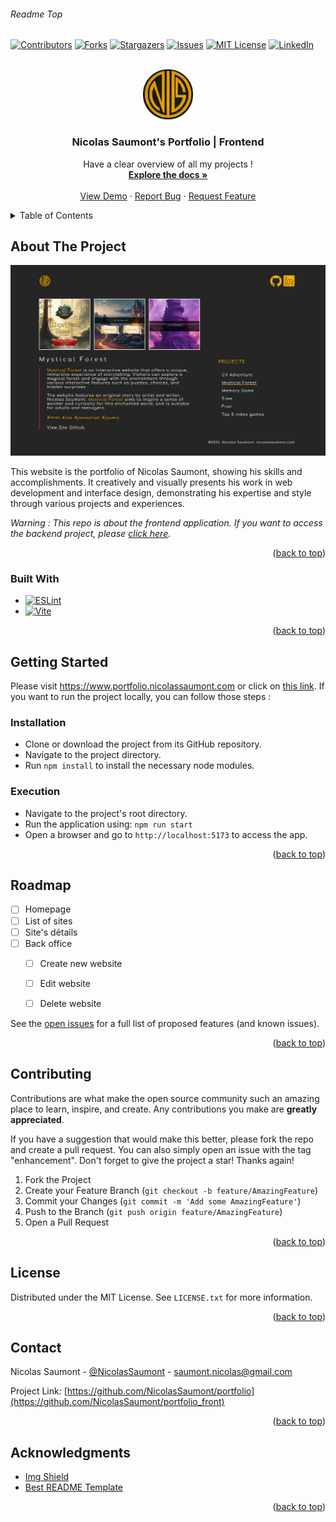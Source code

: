 
###### Readme Top 
<!--
*** Thanks for checking out the project 'Nicolas Saumont's Portfolio'. If you have a suggestion
*** that would make this better, please fork the repo and create a pull request
*** or simply open an issue with the tag "enhancement".
*** Don't forget to give the project a star!
*** Thanks again! :D
-->



<!-- PROJECT SHIELDS -->
[![Contributors][contributors-shield]][contributors-url]
[![Forks][forks-shield]][forks-url]
[![Stargazers][stars-shield]][stars-url]
[![Issues][issues-shield]][issues-url]
[![MIT License][license-shield]][license-url]
[![LinkedIn][linkedin-shield]][linkedin-url]



<!-- PROJECT LOGO -->
<br />
<div align="center">
  <a href="https://github.com/NicolasSaumont/portfolio_front">
    <img src="./assets/img/logo.png" alt="Logo" width="80" height="80">
  </a>

<h3 align="center">Nicolas Saumont's Portfolio | Frontend</h3>

  <p align="center">
    Have a clear overview of all my projects !
    <br />
    <a href="https://github.com/NicolasSaumont/portfolio_front"><strong>Explore the docs »</strong></a>
    <br />
    <br />
    <a href="https://github.com/NicolasSaumont/portfolio_front">View Demo</a>
    ·
    <a href="https://github.com/NicolasSaumont/portfolio_front/issues">Report Bug</a>
    ·
    <a href="https://github.com/NicolasSaumont/portfolio_front/pulls">Request Feature</a>
  </p>
</div>



<!-- TABLE OF CONTENTS -->
<details>
  <summary>Table of Contents</summary>
  <ol>
    <li>
      <a href="#about-the-project">About The Project</a>
      <ul>
        <li><a href="#built-with">Built With</a></li>
      </ul>
    </li>
    <li>
      <a href="#getting-started">Getting Started</a>
      <ul>
        <li><a href="#installation">Installation</a></li>
        <li><a href="#execution">Execution</a></li>
      </ul>
    </li>
    <li><a href="#roadmap">Roadmap</a></li>
    <li><a href="#contributing">Contributing</a></li>
    <li><a href="#license">License</a></li>
    <li><a href="#contact">Contact</a></li>
    <li><a href="#acknowledgments">Acknowledgments</a></li>
  </ol>
</details>



<!-- ABOUT THE PROJECT -->
## About The Project

[![Product Name Screen Shot][product-screenshot]](https://www.portfolio.nicolassaumont.com)

This website is the portfolio of Nicolas Saumont, showing his skills and accomplishments. It creatively and visually presents his work in web development and interface design, demonstrating his expertise and style through various projects and experiences.

*Warning : This repo is about the frontend application. If you want to access the backend project, please [click here](https://github.com/NicolasSaumont/portfolio_back_API).*

<p align="right">(<a href="#readme-top">back to top</a>)</p>



### Built With

* [![ESLint][ESLint.js]][ESLint-url]
* [![Vite][Vite.js]][Vite-url]



<p align="right">(<a href="#readme-top">back to top</a>)</p>



<!-- GETTING STARTED -->
## Getting Started

Please visit https://www.portfolio.nicolassaumont.com or click on [this link](https://portfolio.nicolassaumont.com). If you want to run the project locally, you can follow those steps :

### Installation

- Clone or download the project from its GitHub repository.
- Navigate to the project directory.
- Run `npm install` to install the necessary node modules.

### Execution

- Navigate to the project's root directory.
- Run the application using: `npm run start`
- Open a browser and go to `http://localhost:5173` to access the app.



<p align="right">(<a href="#readme-top">back to top</a>)</p>



<!-- ROADMAP -->
## Roadmap


- [ ] Homepage
- [ ] List of sites
- [ ] Site's détails
- [ ] Back office
  - [ ] Create new website
  - [ ] Edit website
  - [ ] Delete website
  

See the [open issues](https://github.com/NicolasSaumont/portfolio_front/issues) for a full list of proposed features (and known issues).

<p align="right">(<a href="#readme-top">back to top</a>)</p>



<!-- CONTRIBUTING -->
## Contributing

Contributions are what make the open source community such an amazing place to learn, inspire, and create. Any contributions you make are **greatly appreciated**.

If you have a suggestion that would make this better, please fork the repo and create a pull request. You can also simply open an issue with the tag "enhancement".
Don't forget to give the project a star! Thanks again!

1. Fork the Project
2. Create your Feature Branch (`git checkout -b feature/AmazingFeature`)
3. Commit your Changes (`git commit -m 'Add some AmazingFeature'`)
4. Push to the Branch (`git push origin feature/AmazingFeature`)
5. Open a Pull Request

<p align="right">(<a href="#readme-top">back to top</a>)</p>



<!-- LICENSE -->
## License

Distributed under the MIT License. See `LICENSE.txt` for more information.

<p align="right">(<a href="#readme-top">back to top</a>)</p>



<!-- CONTACT -->
## Contact

Nicolas Saumont - [@NicolasSaumont](https://twitter.com/NicolasSaumont) - saumont.nicolas@gmail.com

Project Link: [https://github.com/NicolasSaumont/portfolio](https://github.com/NicolasSaumont/portfolio_front)

<p align="right">(<a href="#readme-top">back to top</a>)</p>



<!-- ACKNOWLEDGMENTS -->
## Acknowledgments


* [Img Shield](https://shields.io/)
* [Best README Template](https://github.com/othneildrew/Best-README-Template/blob/master/README.md)

<p align="right">(<a href="#readme-top">back to top</a>)</p>



<!-- MARKDOWN LINKS & IMAGES -->
<!-- https://www.markdownguide.org/basic-syntax/#reference-style-links -->
[contributors-shield]: https://img.shields.io/github/contributors/NicolasSaumont/portfolio_front.svg?style=for-the-badge
[contributors-url]: https://github.com/NicolasSaumont/portfolio_front/graphs/contributors
[forks-shield]: https://img.shields.io/github/forks/NicolasSaumont/portfolio_front.svg?style=for-the-badge
[forks-url]: https://github.com/NicolasSaumont/portfolio_front/network/members
[stars-shield]: https://img.shields.io/github/stars/NicolasSaumont/portfolio_front.svg?style=for-the-badge
[stars-url]: https://github.com/NicolasSaumont/portfolio_front/stargazers
[issues-shield]: https://img.shields.io/github/issues/NicolasSaumont/portfolio_front.svg?style=for-the-badge
[issues-url]: https://github.com/NicolasSaumont/portfolio_front/issues
[license-shield]: https://img.shields.io/github/license/NicolasSaumont/portfolio_front.svg?style=for-the-badge
[license-url]: https://github.com/NicolasSaumont/portfolio_front/blob/main/LICENSE.txt
[linkedin-shield]: https://img.shields.io/badge/-LinkedIn-black.svg?style=for-the-badge&logo=linkedin&colorB=555
[linkedin-url]: https://linkedin.com/in/nicolas-saumont
[product-screenshot]: ./assets/img/screenshot.png
[ESLint.js]: https://img.shields.io/badge/eslint-yellow?style=for-the-badge&logo=eslint
[ESLint-url]: https://eslint.org/
[Vite.js]: https://img.shields.io/badge/vite-21af90?style=for-the-badge&logo=vite
[Vite-url]: https://vitejs.dev/
